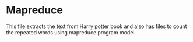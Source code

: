 # Mapreduce
This file extracts the text from Harry potter book and also has files to count the repeated words using mapreduce program model
